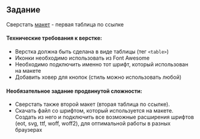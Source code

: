 ## Задание

Сверстать [макет](https://www.figma.com/file/eIsl45E8coX6WsWbKb5DtM/Pricing-Table?node-id=0%3A1) - первая таблица по ссылке

#### Технические требования к верстке:
- Верстка должна быть сделана в виде таблицы (тег `<table>`)
- Иконки необходимо использовать из Font Awesome 
- Необходимо подключить именно тот шрифт, который использован на макете
- Добавить ховер для кнопок (стиль можно использовать любой)

#### Необязательное задание продвинутой сложности:
- Сверстать также второй макет (вторая таблица по ссылке).
- Скачать файл со шрифтом, который используется на макете. Создать из него и подключить все возможные расширения шрифтов (eot, svg, ttf, woff, woff2), для оптимальной работы в разных браузерах  
